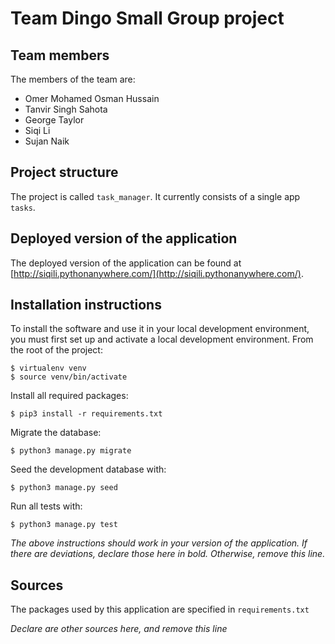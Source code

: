 # Team Dingo Small Group project

## Team members
The members of the team are:
- Omer Mohamed Osman Hussain
- Tanvir Singh Sahota 
- George Taylor
- Siqi Li 
- Sujan Naik

## Project structure
The project is called `task_manager`.  It currently consists of a single app `tasks`.

## Deployed version of the application
The deployed version of the application can be found at [http://siqili.pythonanywhere.com/](http://siqili.pythonanywhere.com/).

## Installation instructions
To install the software and use it in your local development environment, you must first set up and activate a local development environment.  From the root of the project:

```
$ virtualenv venv
$ source venv/bin/activate
```

Install all required packages:

```
$ pip3 install -r requirements.txt
```

Migrate the database:

```
$ python3 manage.py migrate
```

Seed the development database with:

```
$ python3 manage.py seed
```

Run all tests with:
```
$ python3 manage.py test
```

*The above instructions should work in your version of the application.  If there are deviations, declare those here in bold.  Otherwise, remove this line.*

## Sources
The packages used by this application are specified in `requirements.txt`

*Declare are other sources here, and remove this line*
